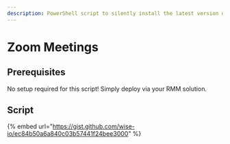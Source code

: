 ```yaml
---
description: PowerShell script to silently install the latest version of Zoom Meetings.
---
```


# Zoom Meetings

## Prerequisites

No setup required for this script! Simply deploy via your RMM solution.

## Script

{% embed url="https://gist.github.com/wise-io/ec84b50a6a840c03b57441f24bee3000" %}
